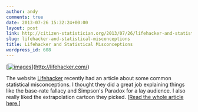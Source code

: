 ```yaml
---
author: andy
comments: true
date: 2013-07-26 15:32:24+00:00
layout: post
link: http://citizen-statistician.org/2013/07/26/lifehacker-and-statistical-misconceptions/
slug: lifehacker-and-statistical-misconceptions
title: Lifehacker and Statistical Misconceptions
wordpress_id: 608
---
```


[[![images](http://citizen-statistician.org/wp-content/uploads/2013/07/images.jpeg)](http://citizen-statistician.org/wp-content/uploads/2013/07/images.jpeg)](http://lifehacker.com/)


The website [Lifehacker](http://www.lifehacker.com) recently had an article about some common statistical misconceptions. I thought they did a great job explaining things like the base-rate fallacy and Simpson's Paradox for a lay audience. I also really liked the extrapolation cartoon they picked. [[Read the whole article here.](http://lifehacker.com/four-common-statistical-misconceptions-you-should-avoid-906056582)]




